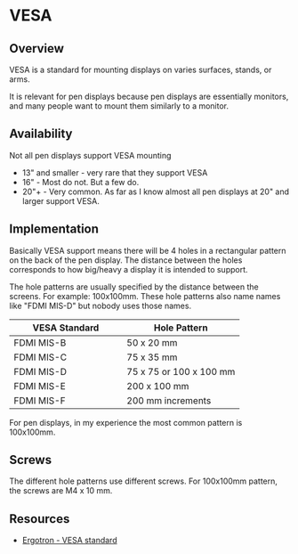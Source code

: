 # VESA

## Overview

VESA is a standard for mounting displays on varies surfaces, stands, or arms.

It is relevant for pen displays because pen displays are essentially monitors, and many people want to mount them similarly to a monitor.

## Availability

Not all pen displays support VESA mounting

* 13" and smaller - very rare that they support VESA
* 16" - Most do not. But a few do.
* 20"+ - Very common. As far as I know almost all pen displays at 20" and larger support VESA.

## Implementation

Basically VESA support means there will be 4 holes in a rectangular pattern on the back of the pen display. The distance between the holes corresponds to how big/heavy a display it is intended to support.

The hole patterns are usually specified by the distance between the screens. For example: 100x100mm. These hole patterns also name names like "FDMI MIS-D" but nobody uses those names.

<table><thead><tr><th width="187">VESA Standard</th><th>Hole Pattern</th></tr></thead><tbody><tr><td>FDMI MIS-B</td><td>50 x 20 mm</td></tr><tr><td>FDMI MIS-C</td><td>75 x 35 mm</td></tr><tr><td>FDMI MIS-D</td><td>75 x 75 or 100 x 100 mm</td></tr><tr><td>FDMI MIS-E</td><td>200 x 100 mm</td></tr><tr><td>FDMI MIS-F</td><td>200 mm increments</td></tr></tbody></table>

For pen displays, in my experience the most common pattern is 100x100mm.

## Screws

The different hole patterns use different screws. For 100x100mm pattern, the screws are M4 x 10 mm.

## Resources

* [Ergotron - VESA standard](https://www.ergotron.com/en-us/support/vesa-standard)&#x20;





